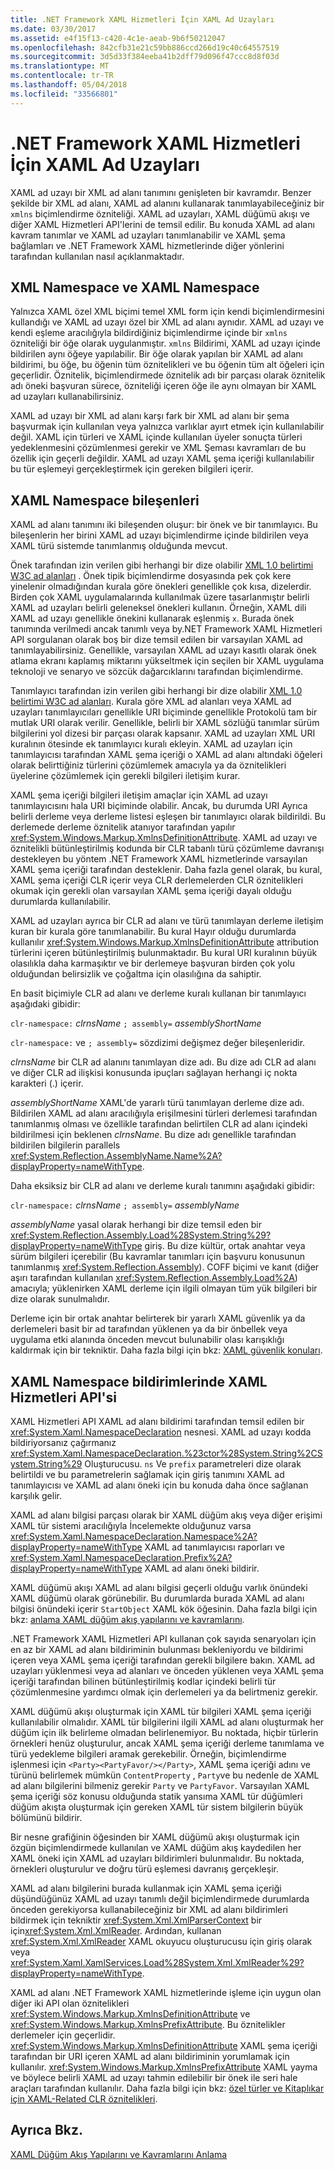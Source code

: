 ```yaml
---
title: .NET Framework XAML Hizmetleri İçin XAML Ad Uzayları
ms.date: 03/30/2017
ms.assetid: e4f15f13-c420-4c1e-aeab-9b6f50212047
ms.openlocfilehash: 842cfb31e21c59bb886ccd266d19c40c64557519
ms.sourcegitcommit: 3d5d33f384eeba41b2dff79d096f47ccc8d8f03d
ms.translationtype: MT
ms.contentlocale: tr-TR
ms.lasthandoff: 05/04/2018
ms.locfileid: "33566801"
---
```

# <a name="xaml-namespaces-for-net-framework-xaml-services"></a>.NET Framework XAML Hizmetleri İçin XAML Ad Uzayları
XAML ad uzayı bir XML ad alanı tanımını genişleten bir kavramdır. Benzer şekilde bir XML ad alanı, XAML ad alanını kullanarak tanımlayabileceğiniz bir `xmlns` biçimlendirme özniteliği. XAML ad uzayları, XAML düğümü akışı ve diğer XAML Hizmetleri API'lerini de temsil edilir. Bu konuda XAML ad alanı kavram tanımlar ve XAML ad uzayları tanımlanabilir ve XAML şema bağlamları ve .NET Framework XAML hizmetlerinde diğer yönlerini tarafından kullanılan nasıl açıklanmaktadır.  
  
## <a name="xml-namespace-and-xaml-namespace"></a>XML Namespace ve XAML Namespace  
 Yalnızca XAML özel XML biçimi temel XML form için kendi biçimlendirmesini kullandığı ve XAML ad uzayı özel bir XML ad alanı aynıdır. XAML ad uzayı ve kendi eşleme aracılığıyla bildirdiğiniz biçimlendirme içinde bir `xmlns` özniteliği bir öğe olarak uygulanmıştır. `xmlns` Bildirimi, XAML ad uzayı içinde bildirilen aynı öğeye yapılabilir. Bir öğe olarak yapılan bir XAML ad alanı bildirimi, bu öğe, bu öğenin tüm öznitelikleri ve bu öğenin tüm alt öğeleri için geçerlidir. Öznitelik, biçimlendirmede öznitelik adı bir parçası olarak öznitelik adı öneki başvuran sürece, özniteliği içeren öğe ile aynı olmayan bir XAML ad uzayları kullanabilirsiniz.  
  
 XAML ad uzayı bir XML ad alanı karşı fark bir XML ad alanı bir şema başvurmak için kullanılan veya yalnızca varlıklar ayırt etmek için kullanılabilir değil. XAML için türleri ve XAML içinde kullanılan üyeler sonuçta türleri yedeklenmesini çözümlenmesi gerekir ve XML Şeması kavramları de bu özellik için geçerli değildir. XAML ad uzayı XAML şema içeriği kullanılabilir bu tür eşlemeyi gerçekleştirmek için gereken bilgileri içerir.  
  
## <a name="xaml-namespace-components"></a>XAML Namespace bileşenleri  
 XAML ad alanı tanımını iki bileşenden oluşur: bir önek ve bir tanımlayıcı. Bu bileşenlerin her birini XAML ad uzayı biçimlendirme içinde bildirilen veya XAML türü sistemde tanımlanmış olduğunda mevcut.  
  
 Önek tarafından izin verilen gibi herhangi bir dize olabilir [XML 1.0 belirtimi W3C ad alanları](http://go.microsoft.com/fwlink/?LinkID=161735) . Önek tipik biçimlendirme dosyasında pek çok kere yinelenir olmadığından kurala göre önekleri genellikle çok kısa, dizelerdir. Birden çok XAML uygulamalarında kullanılmak üzere tasarlanmıştır belirli XAML ad uzayları belirli geleneksel önekleri kullanın. Örneğin, XAML dili XAML ad uzayı genellikle önekini kullanarak eşlenmiş `x`. Burada önek tanımında verilmedi ancak tanımlı veya by.NET Framework XAML Hizmetleri API sorgulanan olarak boş bir dize temsil edilen bir varsayılan XAML ad tanımlayabilirsiniz. Genellikle, varsayılan XAML ad uzayı kasıtlı olarak önek atlama ekranı kaplamış miktarını yükseltmek için seçilen bir XAML uygulama teknoloji ve senaryo ve sözcük dağarcıklarını tarafından biçimlendirme.  
  
 Tanımlayıcı tarafından izin verilen gibi herhangi bir dize olabilir [XML 1.0 belirtimi W3C ad alanları](http://go.microsoft.com/fwlink/?LinkID=161735). Kurala göre XML ad alanları veya XAML ad uzayları tanımlayıcıları genellikle URI biçiminde genellikle Protokolü tam bir mutlak URI olarak verilir. Genellikle, belirli bir XAML sözlüğü tanımlar sürüm bilgilerini yol dizesi bir parçası olarak kapsanır. XAML ad uzayları XML URI kuralının ötesinde ek tanımlayıcı kuralı ekleyin. XAML ad uzayları için tanımlayıcısı tarafından XAML şema içeriği o XAML ad alanı altındaki öğeleri olarak belirttiğiniz türlerini çözümlemek amacıyla ya da öznitelikleri üyelerine çözümlemek için gerekli bilgileri iletişim kurar.  
  
 XAML şema içeriği bilgileri iletişim amaçlar için XAML ad uzayı tanımlayıcısını hala URI biçiminde olabilir. Ancak, bu durumda URI Ayrıca belirli derleme veya derleme listesi eşleşen bir tanımlayıcı olarak bildirildi. Bu derlemede derleme öznitelik atanıyor tarafından yapılır <xref:System.Windows.Markup.XmlnsDefinitionAttribute>. XAML ad uzayı ve öznitelikli bütünleştirilmiş kodunda bir CLR tabanlı türü çözümleme davranışı destekleyen bu yöntem .NET Framework XAML hizmetlerinde varsayılan XAML şema içeriği tarafından desteklenir. Daha fazla genel olarak, bu kural, XAML şema içeriği CLR içerir veya CLR derlemelerden CLR öznitelikleri okumak için gerekli olan varsayılan XAML şema içeriği dayalı olduğu durumlarda kullanılabilir.  
  
 XAML ad uzayları ayrıca bir CLR ad alanı ve türü tanımlayan derleme iletişim kuran bir kurala göre tanımlanabilir. Bu kural Hayır olduğu durumlarda kullanılır <xref:System.Windows.Markup.XmlnsDefinitionAttribute> attribution türlerini içeren bütünleştirilmiş bulunmaktadır. Bu kural URI kuralının büyük olasılıkla daha karmaşıktır ve bir derlemeye başvuran birden çok yolu olduğundan belirsizlik ve çoğaltma için olasılığına da sahiptir.  
  
 En basit biçimiyle CLR ad alanı ve derleme kuralı kullanan bir tanımlayıcı aşağıdaki gibidir:  
  
 `clr-namespace:` *clrnsName* `; assembly=` *assemblyShortName*  
  
 `clr-namespace:` ve `; assembly=` sözdizimi değişmez değer bileşenleridir.  
  
 *clrnsName* bir CLR ad alanını tanımlayan dize adı. Bu dize adı CLR ad alanı ve diğer CLR ad ilişkisi konusunda ipuçları sağlayan herhangi iç nokta karakteri (.) içerir.  
  
 *assemblyShortName* XAML'de yararlı türü tanımlayan derleme dize adı. Bildirilen XAML ad alanı aracılığıyla erişilmesini türleri derlemesi tarafından tanımlanmış olması ve özellikle tarafından belirtilen CLR ad alanı içindeki bildirilmesi için beklenen *clrnsName*. Bu dize adı genellikle tarafından bildirilen bilgilerin parallels <xref:System.Reflection.AssemblyName.Name%2A?displayProperty=nameWithType>.  
  
 Daha eksiksiz bir CLR ad alanı ve derleme kuralı tanımını aşağıdaki gibidir:  
  
 `clr-namespace:` *clrnsName* `; assembly=` *assemblyName*  
  
 *assemblyName* yasal olarak herhangi bir dize temsil eden bir <xref:System.Reflection.Assembly.Load%28System.String%29?displayProperty=nameWithType> giriş. Bu dize kültür, ortak anahtar veya sürüm bilgileri içerebilir (Bu kavramlar tanımları için başvuru konusunun tanımlanmış <xref:System.Reflection.Assembly>). COFF biçimi ve kanıt (diğer aşırı tarafından kullanılan <xref:System.Reflection.Assembly.Load%2A>) amacıyla; yüklenirken XAML derleme için ilgili olmayan tüm yük bilgileri bir dize olarak sunulmalıdır.  
  
 Derleme için bir ortak anahtar belirterek bir yararlı XAML güvenlik ya da derlemeleri basit bir ad tarafından yüklenen ya da bir önbellek veya uygulama etki alanında önceden mevcut bulunabilir olası karışıklığı kaldırmak için bir tekniktir. Daha fazla bilgi için bkz: [XAML güvenlik konuları](../../../docs/framework/xaml-services/xaml-security-considerations.md).  
  
## <a name="xaml-namespace-declarations-in-the-xaml-services-api"></a>XAML Namespace bildirimlerinde XAML Hizmetleri API'si  
 XAML Hizmetleri API XAML ad alanı bildirimi tarafından temsil edilen bir <xref:System.Xaml.NamespaceDeclaration> nesnesi. XAML ad uzayı kodda bildiriyorsanız çağırmanız <xref:System.Xaml.NamespaceDeclaration.%23ctor%28System.String%2CSystem.String%29> Oluşturucusu. `ns` Ve `prefix` parametreleri dize olarak belirtildi ve bu parametrelerin sağlamak için giriş tanımını XAML ad tanımlayıcısı ve XAML ad alanı öneki için bu konuda daha önce sağlanan karşılık gelir.  
  
 XAML ad alanı bilgisi parçası olarak bir XAML düğüm akış veya diğer erişimi XAML tür sistemi aracılığıyla İncelemekte olduğunuz varsa <xref:System.Xaml.NamespaceDeclaration.Namespace%2A?displayProperty=nameWithType> XAML ad tanımlayıcısı raporları ve <xref:System.Xaml.NamespaceDeclaration.Prefix%2A?displayProperty=nameWithType> XAML ad alanı öneki bildirir.  
  
 XAML düğümü akışı XAML ad alanı bilgisi geçerli olduğu varlık önündeki XAML düğümü olarak görünebilir. Bu durumlarda burada XAML ad alanı bilgisi önündeki içerir `StartObject` XAML kök öğesinin. Daha fazla bilgi için bkz: [anlama XAML düğüm akış yapılarını ve kavramlarını](../../../docs/framework/xaml-services/understanding-xaml-node-stream-structures-and-concepts.md).  
  
 .NET Framework XAML Hizmetleri API kullanan çok sayıda senaryoları için en az bir XAML ad alanı bildiriminin bulunması bekleniyordu ve bildirimi içeren veya XAML şema içeriği tarafından gerekli bilgilere bakın. XAML ad uzayları yüklenmesi veya ad alanları ve önceden yüklenen veya XAML şema içeriği tarafından bilinen bütünleştirilmiş kodlar içindeki belirli tür çözümlenmesine yardımcı olmak için derlemeleri ya da belirtmeniz gerekir.  
  
 XAML düğümü akışı oluşturmak için XAML tür bilgileri XAML şema içeriği kullanılabilir olmalıdır. XAML tür bilgilerini ilgili XAML ad alanı oluşturmak her düğüm için ilk belirleme olmadan belirlenemiyor. Bu noktada, hiçbir türlerin örnekleri henüz oluşturulur, ancak XAML şema içeriği derleme tanımlama ve türü yedekleme bilgileri aramak gerekebilir. Örneğin, biçimlendirme işlenmesi için `<Party><PartyFavor/></Party>`, XAML şema içeriği adını ve türünü belirlemek mümkün `ContentProperty` , `Party`ve bu nedenle de XAML ad alanı bilgilerini bilmeniz gerekir `Party` ve `PartyFavor`. Varsayılan XAML şema içeriği söz konusu olduğunda statik yansıma XAML tür düğümleri düğüm akışta oluşturmak için gereken XAML tür sistem bilgilerin büyük bölümünü bildirir.  
  
 Bir nesne grafiğinin öğesinden bir XAML düğümü akışı oluşturmak için özgün biçimlendirmede kullanılan ve XAML düğüm akış kaydedilen her XAML öneki için XAML ad uzayları bildirimleri bulunmalıdır. Bu noktada, örnekleri oluşturulur ve doğru türü eşlemesi davranış gerçekleşir.  
  
 XAML ad alanı bilgilerini burada kullanmak için XAML şema içeriği düşündüğünüz XAML ad uzayı tanımlı değil biçimlendirmede durumlarda önceden gerekiyorsa kullanabileceğiniz bir XML ad alanı bildirimleri bildirmek için tekniktir <xref:System.Xml.XmlParserContext> bir için<xref:System.Xml.XmlReader>. Ardından, kullanan <xref:System.Xml.XmlReader> XAML okuyucu oluşturucusu için giriş olarak veya <xref:System.Xaml.XamlServices.Load%28System.Xml.XmlReader%29?displayProperty=nameWithType>.  
  
 XAML ad alanı .NET Framework XAML hizmetlerinde işleme için uygun olan diğer iki API olan öznitelikleri <xref:System.Windows.Markup.XmlnsDefinitionAttribute> ve <xref:System.Windows.Markup.XmlnsPrefixAttribute>. Bu öznitelikler derlemeler için geçerlidir. <xref:System.Windows.Markup.XmlnsDefinitionAttribute> XAML şema içeriği tarafından bir URI içeren XAML ad alanı bildiriminin yorumlamak için kullanılır. <xref:System.Windows.Markup.XmlnsPrefixAttribute> XAML yayma ve böylece belirli XAML ad uzayı tahmin edilebilir bir önek ile seri hale araçları tarafından kullanılır. Daha fazla bilgi için bkz: [özel türler ve Kitaplıkar için XAML-Related CLR öznitelikleri](../../../docs/framework/xaml-services/xaml-related-clr-attributes-for-custom-types-and-libraries.md).  
  
## <a name="see-also"></a>Ayrıca Bkz.  
 [XAML Düğüm Akış Yapılarını ve Kavramlarını Anlama](../../../docs/framework/xaml-services/understanding-xaml-node-stream-structures-and-concepts.md)
